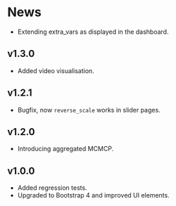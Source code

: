 # News

- Extending extra_vars as displayed in the dashboard.

## v1.3.0

- Added video visualisation.

## v1.2.1

- Bugfix, now `reverse_scale` works in slider pages.

## v1.2.0

- Introducing aggregated MCMCP.

## v1.0.0

- Added regression tests.
- Upgraded to Bootstrap 4 and improved UI elements.
